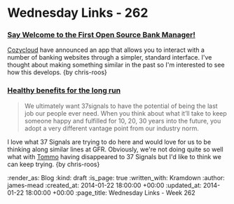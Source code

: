 Wednesday Links - 262
=====================

### [Say Welcome to the First Open Source Bank Manager!](http://blog.cozycloud.cc/news/2013/12/12/welcome-to-the-first-web-open-source-bank-manager/)

[Cozycloud](https://www.cozycloud.cc/) have announced an app that allows you to interact with a number of banking websites through a simpler, standard interface. I've thought about making something similar in the past so I'm interested to see how this develops. {by chris-roos}

### [Healthy benefits for the long run](http://37signals.com/svn/posts/3703-healthy-benefits-for-the-long-run)

> We ultimately want 37signals to have the potential of being the last job our people ever need. When you think about what it’ll take to keep someone happy and fulfilled for 10, 20, 30 years into the future, you adopt a very different vantage point from our industry norm.

I love what 37 Signals are trying to do here and would love for us to be thinking along similar lines at GFR. Obviously, we're not doing quite so well what with [Tommo](/tom-ward) having disappeared to 37 Signals but I'd like to think we can keep trying. {by chris-roos}

:render_as: Blog
:kind: draft
:is_page: true
:written_with: Kramdown
:author: james-mead
:created_at: 2014-01-22 18:00:00 +00:00
:updated_at: 2014-01-22 18:00:00 +00:00
:page_title: Wednesday Links - Week 262
